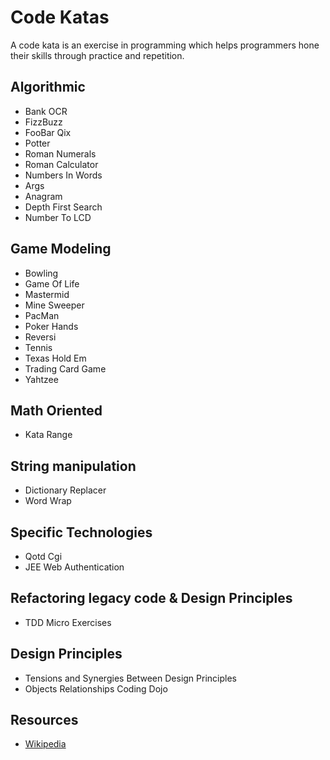 # Code Katas

A code kata is an exercise in programming which helps programmers hone their skills through practice and repetition.

## Algorithmic

- Bank OCR
- FizzBuzz
- FooBar Qix
- Potter
- Roman Numerals
- Roman Calculator
- Numbers In Words
- Args
- Anagram
- Depth First Search
- Number To LCD

## Game Modeling

- Bowling
- Game Of Life
- Mastermid
- Mine Sweeper
- PacMan
- Poker Hands
- Reversi
- Tennis
- Texas Hold Em
- Trading Card Game
- Yahtzee

## Math Oriented

- Kata Range

## String manipulation

- Dictionary Replacer
- Word Wrap

## Specific Technologies

- Qotd Cgi
- JEE Web Authentication

## Refactoring legacy code & Design Principles

- TDD Micro Exercises

## Design Principles

- Tensions and Synergies Between Design Principles
- Objects Relationships Coding Dojo

## Resources

- [Wikipedia](https://en.wikipedia.org/wiki/Kata_\(programming\))
